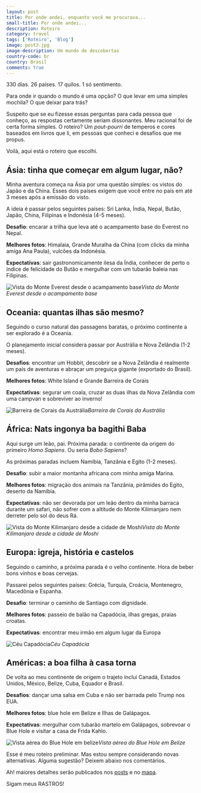 ```yaml
---
layout: post
title: Por onde andei, enquanto você me procurava...
small-title: Por onde andei...
description: Roteiro
category: travel
tags: ['Roteiro', 'Blog']
image: post3.jpg
image-description: Um mundo de descobertas
country-code: br
country: Brasil
comments: true
---
```


330 dias. 26 países. 17 quilos. 1 só sentimento.

Para onde ir quando o mundo é uma opção? O que levar em uma simples mochila? O que deixar para trás?

Suspeito que se eu fizesse essas perguntas para cada pessoa que conheço, as respostas certamente seriam dissonantes. Meu racional foi de certa forma simples. O roteiro? Um *pout-pourri* de temperos e cores baseados em livros que li, em pessoas que conheci e desafios que me propus.

Voilà, aqui está o roteiro que escolhi.


## Ásia: tinha que começar em algum lugar, não?


Minha aventura começa na Ásia por uma questão simples: os vistos do Japão e da China. Esses dois países exigem que você entre no país em até 3 meses após a emissão do visto.  

A ideia é passar pelos seguintes países: Sri Lanka, Índia, Nepal, Butão, Japão, China, Filipinas e Indonésia (4-5 meses).

__Desafio__: encarar a trilha que leva até o acampamento base do Everest no Nepal.

__Melhores fotos__: Himalaia, Grande Muralha da China (com clicks da minha amiga Ana Paula), vulcões da Indonésia.

__Expectativas__: sair gastronomicamente ilesa da Índia, conhecer de perto o índice de felicidade do Butão e mergulhar com um tubarão baleia nas Filipinas. 

![Vista do Monte Everest desde o acampamento base]({{site.baseurl}}/assets/images/photos/posts/asia.jpg)*Vista do Monte Everest desde o acampamento base*


## Oceania: quantas ilhas são mesmo?

Seguindo o curso natural das passagens baratas, o próximo continente a ser explorado é a Oceania. 

O planejamento inicial considera passar por Austrália e Nova Zelândia (1-2 meses).

__Desafios__:  encontrar um Hobbit, descobrir se a Nova Zelândia é realmente um país de aventuras e abraçar um preguiça gigante (exportado do Brasil).

__Melhores fotos__: White Island e Grande Barreira de Corais

__Expectativas__: segurar um coala, cruzar as duas ilhas da Nova Zelândia com uma campvan e sobreviver ao inverno! 

![Barreira de Corais da Austrália]({{site.baseurl}}/assets/images/photos/posts/oceania.jpg)*Barreira de Corais da Austrália*

## África: Nats ingonya ba bagithi Baba 

Aqui surge um leão, pai. Próxima parada: o continente da origem do primeiro *Homo Sapiens*. Ou seria *Bobo Sapiens*?

As próximas paradas incluem Namíbia, Tanzânia e Egito (1-2 meses).

__Desafio__: subir a maior montanha africana com  minha amiga Marina.

__Melhores fotos__:  migração dos animais na Tanzânia, pirâmides do Egito, deserto da Namíbia.

__Expectativas__: não ser devorada por um leão dentro da minha barraca durante um safari,  não sofrer com a altitude do Monte Kilimanjaro nem derreter pelo sol do deus Rá.

![Vista do Monte Kilimanjaro desde a cidade de Moshi]({{site.baseurl}}/assets/images/photos/posts/africa.jpg)*Vista do Monte Kilimanjaro desde a cidade de Moshi*

## Europa: igreja, história e castelos


Seguindo o caminho, a próxima parada é o velho continente. Hora de beber bons vinhos e boas cervejas.

Passarei pelos seguintes países: Grécia, Turquia, Croácia, Montenegro, Macedônia e Espanha.

__Desafio__: terminar o caminho de Santiago com dignidade.

__Melhores fotos__: passeio de balão na Capadócia, ilhas gregas, praias croatas.

__Expectativas__: encontrar meu irmão em algum lugar da Europa

![Céu Capadócia]({{site.baseurl}}/assets/images/photos/posts/europe.jpg)*Céu Capadócia*

## Américas: a boa filha à casa torna


De volta ao meu continente de origem o trajeto inclui Canadá,  Estados Unidos, México, Belize, Cuba, Equador e Brasil.

__Desafios__: dançar uma salsa em Cuba e não ser barrada pelo Trump nos EUA.

__Melhores fotos__: blue hole em Belize e Ilhas de Galápagos.

__Expectativas__: mergulhar com tubarão martelo em Galápagos, sobrevoar o Blue Hole e visitar a casa de Frida Kahlo.

![Vista aérea do Blue Hole em belize]({{site.baseurl}}/assets/images/photos/posts/america.jpg)*Vista aérea do Blue Hole em Belize*

Esse é meu roteiro preliminar. Mas estou sempre considerando novas alternativas. Alguma sugestão? Deixem abaixo nos comentários.

Ah! maiores detalhes serão publicados nos [posts](http://amandaferrari.me/travel/country/) e no [mapa](http://amandaferrari.me/maps/).

Sigam meus RASTROS! 



